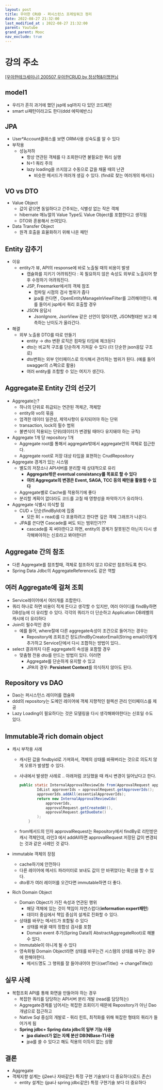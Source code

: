 ```yaml
---
layout: post
title: 우아한 CRUD - 퍼시스턴스 프레임워크 정리
date: 2022-08-27 21:32:00
last_modified_at : 2022-08-27 21:32:00
parent: Youtube
grand_parent: Mooc
nav_exclude: true
---
```


# 강의 주소

[[우아한테크세미나] 200507 우아한CRUD by 정상혁&이명현님](https://www.youtube.com/watch?v=cflK7FTGPlg)

## model1

- 우리가 흔히 과거에 했던 jsp에 sql까지 다 있던 코드패턴
- smart ui패턴이라고도 한다(ddd 에릭에반스)

## JPA

- User*Account클래스를 보면 ORM사용 성숙도를 알 수 있다
- 부작용
    - 성능저하
        - 항상 연관된 객체를 다 조회한다면 불필요한 쿼리 실행
        - N+1 쿼리 주의
        - lazy loading을 쓰지않고 수동으로 값을 채울 때의 난관
            - 비슷한 메서드가 여러개 생길 수 있다. (find로 찾는 여러개의 메서드)

## VO vs DTO

- Value Object
    - 값이 같으면 동일하다고 간주되는, 식별성 없는 작은 객체
    - hibernate 매뉴얼의 Value Type도 Value Object를 포함한다고 생각됨
    - DTO와 혼용해서 쓰여있다.
- Data Transfer Object
    - 원격 호출을 효율화하기 위해 나온 패턴

## Entity 감추기

- 이유
    - entity가 뷰, API의 response에 바로 노출될 때의 비용이 발생
        - 캡슐화를 지키기 어려워진다 : 꼭 필요하지 않은 속성도 외부로 노출되어 향후 수정하기 어려워진다.
        - JSP, Freemarker에서의 객체 참조
            - 컴파일 시점의 검사 범위가 좁다
            - jpa를 쓴다면 , OpenEntityManageInViewFilter를 고려해야한다. 예를 들어서 jsp에서 쿼리 호출할 경우
        - JSON 응답시
            - JsonIgnore, JsonView 같은 선언이 많아지면, JSON형태만 보고 예측하는 난이도가 올라간다.
- 해결
    - 외부 노출용 DTO를 따로 만들기
        - entity → dto 변환 로직은 컴파일 타임에 체크된다
        - dto는 비교적 구조를 단순하게 가져갈 수 있다 (더 단순한 json응답 구조로)
        - dto변화는 외부 인터페이스로 의식해서 관리하는 범위가 된다. (예를 들어 swagger의 스펙으로 활용)
        - 여러 entity를 조합할 수 있는 여지가 생긴다.
    

## Aggregate로 Entity 간의 선긋기

- Aggregate는?
    - 하나의 단위로 취급되는 연관된 객체군, 객체망
    - entity와 vo의 묶음
    - 엄격한 데이터 일관성, 제약사항이 유지되어야 하는 단위
    - transaction, lock의 필수 범위
    - 불변식이 적용되는 단위(데이터가 변경될 때마다 유지돼야 하는 규칙)
- Aggregate 1개 당 repository 1개
    - Aggregate root를 통해서 aggregate밖에서 aggregate안의 객체로 접근한다.
    - Aggregate root로 저장 대상 타입을 표현하는 CrudRepository
- Aggregate 경계가 있는 시스템
    - 별도의 저장소나 API서버를 분리할 때 상대적으로 유리
        - **Aggregate밖은 eventual consistancy를 목표로 할 수 있다**
        - **여러 Aggregate의 변경은 Event, SAGA, TCC 등의 패턴을 활용할 수 있다**
    - Aggregate별로 Cache를 적용하기에 좋다
    - 분리할 계획이 없더라도 코드를 고칠 때 영향성을 파악하기가 유리하다.
- Aggregate 식별시 의식할 점
    - CUD + 단순(findById)에 집중
        - 모든 R( = read)를 다 포용하려고 한다면 깊은 객체 그래프가 나온다.
    - JPA를 쓴다면 Cascade를 써도 되는 범위인가??
        - cascade를 꼭 써야한다고 하면, entity의 경계가 잘못된건 아닌지 다시 생각해봐야하는 신호라고 봐야한다!!

## Aggregate 간의 참조

- 다른 Aggregate를 참조할때, 객체로 참조하지 않고 ID로만 참조하도록 한다.
- Spring Data Jdbc의 AggregateReference도 같은 역할

## 여러 Aggregate에 걸쳐 조회

- Service레이어에서 여러개를 조합한다.
- 쿼리 하나로 하면 비용이 적게 든다고 생각할 수 있지만, 여러 아이디를 findBy하면 DB성능에 더 유리할 수 있다. 각각의 쿼리가 더 단순하고 Application DB레벨의 캐시에 더 유리하다
- Join이 필수적인 경우
    - 예를 들어, where절에 다른 aggregate속성이 조건으로 들어가는 경우는
        - Repository에 조회조건 정도(findByCreatorEmail(String email)이렇게 추가하고 Service단에서 다시 조합하는 방법이 있다..
- select 결과까지 다른 aggregate의 속성을 포함할 경우
    - 맞춤형 전용 dto를 만드는 방법이 있다. 이러면
        - Aggregate를 단순하게 유지할 수 있고
        - JPA의 경우: **Persistent Context**를 의식하지 않아도 된다.

## Repository vs DAO

- Dao는 퍼시스턴스 레이어를 캡슐화
- ddd의 repository는 도메인 레이어에 객체 지향적인 컬렉션 관리 인터페이스를 제공
- Lazy Loading이 필요하다는 것은 모델링을 다시 생각해봐야한다는 신호일 수도 있다.

## Immutable과 rich domain object

- 캐시 부작용 사례
    - 캐시된 값을 findbyid로 가져와서, 객체의 상태를 바꿔버리는 것으로 의도치 않게 오류가 발생할 수 있다.
    - 사내에서 발생한 사례로 .. 아래처럼 코딩했을 때 캐시 변경이 일어났다고 한다.
        
        ```java
        public static InternalApprovalReviewCdo from(ApprovalRequest approvalRequest, IdList essentialApproverIds) {
                IdList approverIds = approvalRequest.getApproverIds();
                approverIds.addAll(essentialApproverIds);
                return new InternalApprovalReviewCdo(
                    approverIds,
                    approvalRequest.getCreatedAt(),
                    approvalRequest.getDueDate()
                );
            }
        ```
        
    - from메서드의 인자 approvalRequest는 Repository에서 findBy로 리턴받은 캐시 객체인데, 라인3 에서 addAll하면 approvalRequest 저장된 값이 변경되는 것과 같은 사례인 것 같다.

- immutable 객체의 장점
    - cache하기에 안전하다
    - 다른 레이어에 메서드 파라미터로 보내도 값이 안 바뀌었다는 확신을 할 수 있다.
    - dto류가 여러 레이어를 오간다면 immutable하면 더 좋다.
- Rich Domain Object
    - Domain Object가 가진 속성과 연관된 행위
        - 해당 객체에 있는 것이 책임이 자연스럽다(**information expert패턴**)
        - 데이터 중심에서 책임 중심의 설계로 진화할 수 있다.
    - 상태를 바꾸는 메서드가 포함될 수 있다
        - 상태를 바꿀 때의 정합성 검사를 포함
        - Domain event 추가(Spring Data의 AbstractAggregateRoot)로 해볼 수 있다.
    - Immutable이 아니게 될 수 있다
    - 영속화될 Domain Object라면 상태를 바꾸는건 시스템의 상태를 바꾸는 경우에 한해야한다.
        - 메서드명도 그 행위를 잘 들어내어야 한다(setTitle() → changeTitle())

## 실무 사례

- 복합조회 API를 통해 화면을 만들어야 하는 경우
    - 복잡한 쿼리를 담당하는 API서버 분리 개발 (read를 담당하는)
    - Aggregate경계를 넘어서는 복잡한 조회이기 때문에 Repository가 아닌 Dao개념으로 접근하고
    - Native Sql 중심의 개발로 - 쿼리 힌트, 최적화를 위해 복잡한 형태의 쿼리가 들어가게 됨
    - **Spring jdbc+ Spring data jdbc의 일부 기능 사용**
        - **jpa dialect가 없는 자체 분산 DB(NBase-T)사용**
        - jpa를 쓸 수 있다고 해도 적용의 이득이 없는 상황

## 결론

- Aggregate
- 객체지향 설계는 (j2ee나 자바같은) 특정 구현 기술보다 더 중요하다(로드 존슨)
    - entity 설계는 (jpa나 spring jdbc같은) 특정 구현기술 보다 더 중요하다